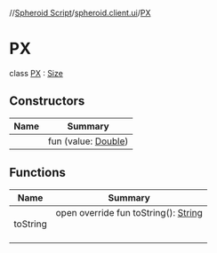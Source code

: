 //[Spheroid Script](../../index.md)/[spheroid.client.ui](../index.md)/[PX](index.md)



# PX  
 class [PX](index.md) : [Size](../-size/index.md)   


## Constructors  
  
|  Name|  Summary| 
|---|---|
| [<init>](-init-.md)|  fun [<init>](-init-.md)(value: [Double](../../spheroid/-double/index.md))   <br>


## Functions  
  
|  Name|  Summary| 
|---|---|
| toString| open override fun toString(): [String](../../spheroid/-string/index.md)  <br><br><br>


